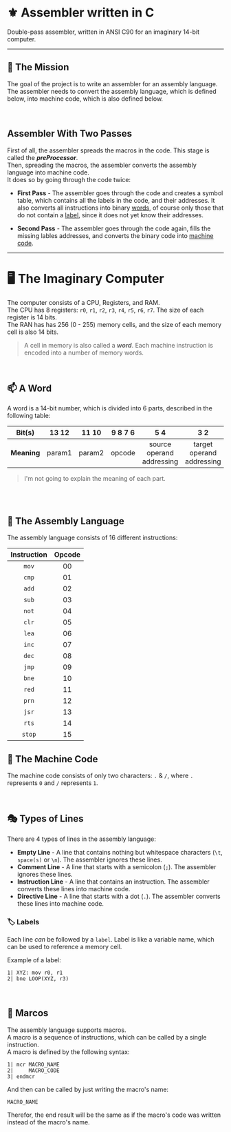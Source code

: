 # ⚜️ Assembler written in C

Double-pass assembler, written in ANSI C90 for an imaginary 14-bit computer.

---

## 🎯 The Mission

The goal of the project is to write an assembler for an assembly language. <br>
The assembler needs to convert the assembly language, which is defined below, into machine code, which is also defined below.

<br>

## Assembler With Two Passes

First of all, the assembler spreads the macros in the code. This stage is called the **_preProcessor_**. <br>
Then, spreading the macros, the assembler converts the assembly language into machine code. <br>
It does so by going through the code twice: <br>

-   **First Pass** - The assembler goes through the code and creates a symbol table, which contains all the labels in the code, and their addresses. It also converts all instructions into binary [words](#📫-a-word), of course only those that do not contain a [label](#🏷️-labels), since it does not yet know their addresses.<br>

-   **Second Pass** - The assembler goes through the code again, fills the missing lables addresses, and converts the binary code into [machine code](#💢-the-machine-code). <br>

---

# 🖥️ The Imaginary Computer

The computer consists of a CPU, Registers, and RAM. <br>
The CPU has 8 registers: `r0`, `r1`, `r2`, `r3`, `r4`, `r5`, `r6`, `r7`. The size of each register is 14 bits. <br>
The RAN has has 256 (0 - 255) memory cells, and the size of each memory cell is also 14 bits. <br>

> A cell in memory is also called a **_word_**. Each machine instruction is encoded into a number of memory words.

<br>

## 📫 A Word

A word is a 14-bit number, which is divided into 6 parts, described in the following table: <br>

| **Bit(s)**  | 13 12  | 11 10  | 9 8 7 6 |            5 4            |            3 2            | 1 0 |
| :---------: | :----: | :----: | :-----: | :-----------------------: | :-----------------------: | :-: |
| **Meaning** | param1 | param2 | opcode  | source operand addressing | target operand addressing | ERA |

> I'm not going to explain the meaning of each part.

<br>
<br>

## 📜 The Assembly Language

The assembly language consists of 16 different instructions: <br>

| Instruction | Opcode |
| :---------: | :----: |
|    `mov`    |   00   |
|    `cmp`    |   01   |
|    `add`    |   02   |
|    `sub`    |   03   |
|    `not`    |   04   |
|    `clr`    |   05   |
|    `lea`    |   06   |
|    `inc`    |   07   |
|    `dec`    |   08   |
|    `jmp`    |   09   |
|    `bne`    |   10   |
|    `red`    |   11   |
|    `prn`    |   12   |
|    `jsr`    |   13   |
|    `rts`    |   14   |
|   `stop`    |   15   |

## 💢 The Machine Code

The machine code consists of only two characters: `.` & `/`, where `.` represents `0` and `/` represents `1`. <br>

<br>

## 🎭 Types of Lines

There are 4 types of lines in the assembly language: <br>

-   **Empty Line** - A line that contains nothing but whitespace characters (`\t`, `space(s)` or `\n`). The assembler ignores these lines.
-   **Comment Line** - A line that starts with a semicolon (`;`). The assembler ignores these lines.
-   **Instruction Line** - A line that contains an instruction. The assembler converts these lines into machine code.
-   **Directive Line** - A line that starts with a dot (`.`). The assembler converts these lines into machine code.

### 🏷️ Labels

Each line _can_ be followed by a `label`. Label is like a variable name, which can be used to reference a memory cell.

Example of a label: <br>

```assembly
1| XYZ: mov r0, r1
2| bne LOOP(XYZ, r3)
```

<br>

## 🔬 Marcos

The assembly language supports macros. <br>
A macro is a sequence of instructions, which can be called by a single instruction. <br>
A macro is defined by the following syntax: <br>

```assembly
1| mcr MACRO_NAME
2|     MACRO_CODE
3| endmcr
```

And then can be called by just writing the macro's name: <br>

```assembly
MACRO_NAME
```

Therefor, the end result will be the same as if the macro's code was written instead of the macro's name.<br>

<br>
